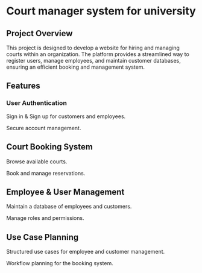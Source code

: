 # Court manager system for university 

## Project Overview
This project is designed to develop a website for hiring and managing courts within an organization. The platform provides a streamlined way to register users, manage employees, and maintain customer databases, ensuring an efficient booking and management system.

## Features
### User Authentication
Sign in & Sign up for customers and employees.

Secure account management.

## Court Booking System
Browse available courts.

Book and manage reservations.

## Employee & User Management
Maintain a database of employees and customers.

Manage roles and permissions.

## Use Case Planning
Structured use cases for employee and customer management.

Workflow planning for the booking system.
